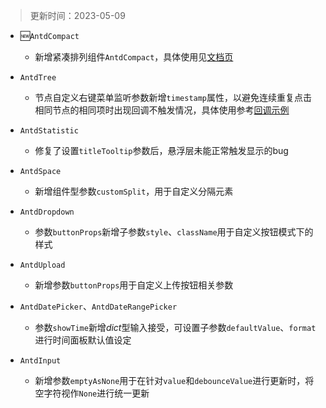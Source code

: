 > 更新时间：2023-05-09

- 🆕`AntdCompact`
  - 新增紧凑排列组件`AntdCompact`，具体使用见[文档页](/AntdCompact)

- `AntdTree`
  - 节点自定义右键菜单监听参数新增`timestamp`属性，以避免连续重复点击相同节点的相同项时出现回调不触发情况，具体使用参考[回调示例](/AntdTree#节点右键菜单回调示例)

- `AntdStatistic`
  - 修复了设置`titleTooltip`参数后，悬浮层未能正常触发显示的bug

- `AntdSpace`
  - 新增组件型参数`customSplit`，用于自定义分隔元素

- `AntdDropdown`
  - 参数`buttonProps`新增子参数`style`、`className`用于自定义按钮模式下的样式

- `AntdUpload`
  - 新增参数`buttonProps`用于自定义上传按钮相关参数

- `AntdDatePicker`、`AntdDateRangePicker`
  - 参数`showTime`新增*dict*型输入接受，可设置子参数`defaultValue`、`format`进行时间面板默认值设定

- `AntdInput`
  - 新增参数`emptyAsNone`用于在针对`value`和`debounceValue`进行更新时，将空字符视作`None`进行统一更新